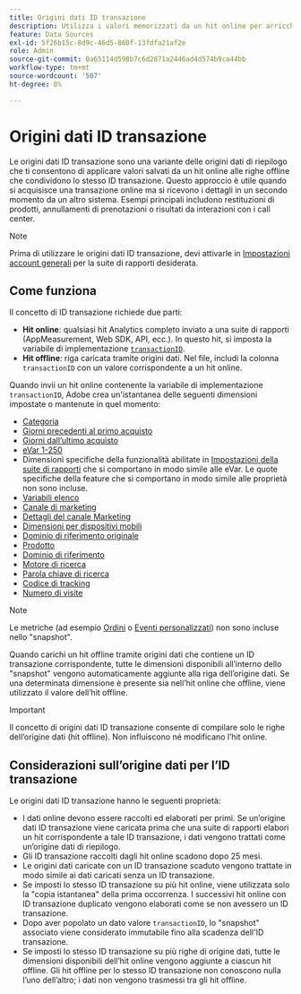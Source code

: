 ```yaml
---
title: Origini dati ID transazione
description: Utilizza i valori memorizzati da un hit online per arricchire gli hit offline che condividono un ID transazione.
feature: Data Sources
exl-id: 5f26b15c-8d9c-46d5-860f-13fdfa21af2e
role: Admin
source-git-commit: 0a65114d598b7c6d2871a2446ad4d574b9ca44bb
workflow-type: tm+mt
source-wordcount: '507'
ht-degree: 8%

---
```


# Origini dati ID transazione

Le origini dati ID transazione sono una variante delle origini dati di riepilogo che ti consentono di applicare valori salvati da un hit online alle righe offline che condividono lo stesso ID transazione. Questo approccio è utile quando si acquisisce una transazione online ma si ricevono i dettagli in un secondo momento da un altro sistema. Esempi principali includono restituzioni di prodotti, annullamenti di prenotazioni o risultati da interazioni con i call center.

>[!NOTE]
>
>Prima di utilizzare le origini dati ID transazione, devi attivarle in [Impostazioni account generali](/help/admin/admin/c-manage-report-suites/c-edit-report-suites/general/general-acct-settings-admin.md) per la suite di rapporti desiderata.

## Come funziona

Il concetto di ID transazione richiede due parti:

* **Hit online**: qualsiasi hit Analytics completo inviato a una suite di rapporti (AppMeasurement, Web SDK, API, ecc.). In questo hit, si imposta la variabile di implementazione [`transactionID`](/help/implement/vars/page-vars/transactionid.md).
* **Hit offline**: riga caricata tramite origini dati. Nel file, includi la colonna `transactionID` con un valore corrispondente a un hit online.

Quando invii un hit online contenente la variabile di implementazione `transactionID`, Adobe crea un&#39;istantanea delle seguenti dimensioni impostate o mantenute in quel momento:

* [Categoria](/help/components/dimensions/category.md)
* [Giorni precedenti al primo acquisto](/help/components/dimensions/days-before-first-purchase.md)
* [Giorni dall’ultimo acquisto](/help/components/dimensions/days-since-last-purchase.md)
* [eVar 1-250](/help/components/dimensions/evar.md)
* Dimensioni specifiche della funzionalità abilitate in [Impostazioni della suite di rapporti](/help/admin/admin/c-manage-report-suites/report-suites-admin.md) che si comportano in modo simile alle eVar. Le quote specifiche della feature che si comportano in modo simile alle proprietà non sono incluse.
* [Variabili elenco](/help/implement/vars/page-vars/list.md)
* [Canale di marketing](/help/components/dimensions/marketing-channel.md)
* [Dettagli del canale Marketing](/help/components/dimensions/marketing-detail.md)
* [Dimensioni per dispositivi mobili](/help/components/dimensions/mobile-dimensions.md)
* [Dominio di riferimento originale](/help/components/dimensions/original-referring-domain.md)
* [Prodotto](/help/components/dimensions/product.md)
* [Dominio di riferimento](/help/components/dimensions/referring-domain.md)
* [Motore di ricerca](/help/components/dimensions/search-engine.md)
* [Parola chiave di ricerca](/help/components/dimensions/search-keyword.md)
* [Codice di tracking](/help/components/dimensions/tracking-code.md)
* [Numero di visite](/help/components/dimensions/visit-number.md)

>[!NOTE]
>
>Le metriche (ad esempio [Ordini](/help/components/metrics/orders.md) o [Eventi personalizzati](/help/components/metrics/custom-events.md)) non sono incluse nello &quot;snapshot&quot;.

Quando carichi un hit offline tramite origini dati che contiene un ID transazione corrispondente, tutte le dimensioni disponibili all’interno dello &quot;snapshot&quot; vengono automaticamente aggiunte alla riga dell’origine dati. Se una determinata dimensione è presente sia nell’hit online che offline, viene utilizzato il valore dell’hit offline.

>[!IMPORTANT]
>
>Il concetto di origini dati ID transazione consente di compilare solo le righe dell’origine dati (hit offline). Non influiscono né modificano l’hit online.

## Considerazioni sull’origine dati per l’ID transazione

Le origini dati ID transazione hanno le seguenti proprietà:

* I dati online devono essere raccolti ed elaborati per primi. Se un’origine dati ID transazione viene caricata prima che una suite di rapporti elabori un hit corrispondente a tale ID transazione, i dati vengono trattati come un’origine dati di riepilogo.
* Gli ID transazione raccolti dagli hit online scadono dopo 25 mesi.
* Le origini dati caricate con un ID transazione scaduto vengono trattate in modo simile ai dati caricati senza un ID transazione.
* Se imposti lo stesso ID transazione su più hit online, viene utilizzata solo la &quot;copia istantanea&quot; della prima occorrenza. I successivi hit online con ID transazione duplicato vengono elaborati come se non avessero un ID transazione.
* Dopo aver popolato un dato valore `transactionID`, lo &quot;snapshot&quot; associato viene considerato immutabile fino alla scadenza dell&#39;ID transazione.
* Se imposti lo stesso ID transazione su più righe di origine dati, tutte le dimensioni disponibili dell’hit online vengono aggiunte a ciascun hit offline. Gli hit offline per lo stesso ID transazione non conoscono nulla l’uno dell’altro; i dati non vengono trasmessi tra gli hit offline.
